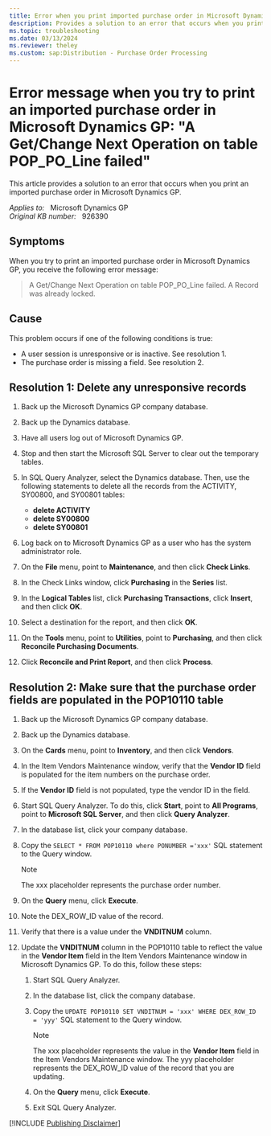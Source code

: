 ```yaml
---
title: Error when you print imported purchase order in Microsoft Dynamics GP
description: Provides a solution to an error that occurs when you print an imported purchase order in Microsoft Dynamics GP.
ms.topic: troubleshooting
ms.date: 03/13/2024
ms.reviewer: theley
ms.custom: sap:Distribution - Purchase Order Processing
---
```

# Error message when you try to print an imported purchase order in Microsoft Dynamics GP: "A Get/Change Next Operation on table POP_PO_Line failed"

This article provides a solution to an error that occurs when you print an imported purchase order in Microsoft Dynamics GP.

_Applies to:_ &nbsp; Microsoft Dynamics GP  
_Original KB number:_ &nbsp; 926390

## Symptoms

When you try to print an imported purchase order in Microsoft Dynamics GP, you receive the following error message:

> A Get/Change Next Operation on table POP_PO_Line failed. A Record was already locked.

## Cause

This problem occurs if one of the following conditions is true:

- A user session is unresponsive or is inactive. See resolution 1.
- The purchase order is missing a field. See resolution 2.

## Resolution 1: Delete any unresponsive records

1. Back up the Microsoft Dynamics GP company database.

2. Back up the Dynamics database.
3. Have all users log out of Microsoft Dynamics GP.
4. Stop and then start the Microsoft SQL Server to clear out the temporary tables.
5. In SQL Query Analyzer, select the Dynamics database. Then, use the following statements to delete all the records from the ACTIVITY, SY00800, and SY00801 tables:

    - **delete ACTIVITY**
    - **delete SY00800**
    - **delete SY00801**
6. Log back on to Microsoft Dynamics GP as a user who has the system administrator role.
7. On the **File** menu, point to **Maintenance**, and then click **Check Links**.
8. In the Check Links window, click **Purchasing** in the **Series** list.
9. In the **Logical Tables** list, click **Purchasing Transactions**, click **Insert**, and then click **OK**.
10. Select a destination for the report, and then click **OK**.
11. On the **Tools** menu, point to **Utilities**, point to **Purchasing**, and then click **Reconcile Purchasing Documents**.
12. Click **Reconcile and Print Report**, and then click **Process**.

## Resolution 2: Make sure that the purchase order fields are populated in the POP10110 table

1. Back up the Microsoft Dynamics GP company database.
2. Back up the Dynamics database.
3. On the **Cards** menu, point to **Inventory**, and then click **Vendors**.
4. In the Item Vendors Maintenance window, verify that the **Vendor ID** field is populated for the item numbers on the purchase order.
5. If the **Vendor ID** field is not populated, type the vendor ID in the field.
6. Start SQL Query Analyzer. To do this, click **Start**, point to **All Programs**, point to **Microsoft SQL Server**, and then click **Query Analyzer**.
7. In the database list, click your company database.
8. Copy the `SELECT * FROM POP10110 where PONUMBER ='xxx'` SQL statement to the Query window.

    > [!NOTE]
    > The xxx placeholder represents the purchase order number.
9. On the **Query** menu, click **Execute**.
10. Note the DEX_ROW_ID value of the record.
11. Verify that there is a value under the **VNDITNUM** column.
12. Update the **VNDITNUM** column in the POP10110 table to reflect the value in the **Vendor Item** field in the Item Vendors Maintenance window in Microsoft Dynamics GP. To do this, follow these steps:

    1. Start SQL Query Analyzer.
    2. In the database list, click the company database.
    3. Copy the `UPDATE POP10110 SET VNDITNUM = 'xxx' WHERE DEX_ROW_ID = 'yyy'` SQL statement to the Query window.

        > [!NOTE]
        > The xxx placeholder represents the value in the **Vendor Item** field in the Item Vendors Maintenance window. The yyy placeholder represents the DEX_ROW_ID value of the record that you are updating.
    4. On the **Query** menu, click **Execute**.
    5. Exit SQL Query Analyzer.

[!INCLUDE [Publishing Disclaimer](../../includes/publishing-disclaimer.md)]
